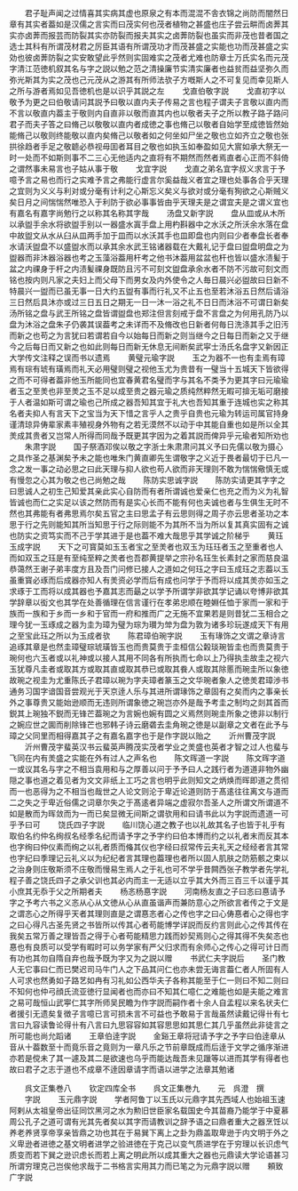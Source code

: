 <!-- { "loadSidebar": true } -->
　　君子耻声闻之过情喜其实病其虚也原泉之有本而混混不舎衣锦之尚防而闇然日章有其实者葢如是汉儒之言实而曰茂实何也茂者植物之甚盛也庄子尝云畊而卤莾其实亦卤莾而报芸而防裂其实亦防裂而报夫其实之卤莾防裂也虽实而非茂也昔者国之选士其科有所谓茂材君之厉臣其语有所谓茂功才而茂甚盛之实能也功而茂甚盛之实効也彼卤莾防裂之实安敢望此乎然则实固难实之茂者尤难也防章士万氏实名而元茂字清江范徳机叙其名与字之説以勉之范之清操廉节实清实廉者也益贫而益坚弥久而弥光斯其为实之茂也己元茂从之游其有所师法欤子方嘅斯人之不可复见而幸见斯人之所与游者焉如见吾徳机也是以识乎其説之左
　　戈直伯敬字説
　　戈直初字以敬予为更之曰伯敬请问其説予曰敬以直内夫子传易之言也程子谓夫子言敬以直内而不言以敬直内葢主于敬则内自直非以敬而直其内也以敬者夫子之所以教子路子路问君子而夫子答之曰脩己以敬敬以直内者成徳之事也脩己以敬者自始学至成徳皆然始能脩己以敬则终能敬以直内矣脩己以敬者如之何坐如尸坐之敬也立如齐立之敬也张拱徐趋者手足之敬聼必恭视毋囬者耳目之敬也如执玉如奉盈如见大賔如承大祭无一时一处而不如斯则事不二三心无他适内之直将有不期然而然者焉直者心正而不斜倚之谓然事未易言也子姑从事于敬
　　戈宜字説
　　戈直之弟名宜字叔义求言于予噫予言之易也而行之实难予言之弗能行虚言尔奚益哉义者宜之理也处事各合乎天理之宜则为义义与利对或分毫有计利之心斯忘义矣义与欲对或分毫有狥欲之心斯贼义矣日月之间惴惴然唯恐入于利防于欲必事事皆由乎天理夫是之谓宜夫是之谓义宜也有嘉名有嘉字尚勉行之以称其名称其字哉
　　汤盘又新字説
　　盘从皿或从木所以承盥手余水将欲盥手别以一器盛水寘手盘上用杓斟器中之水沃之所沃余水落在盘中故盥文从水从臼从皿两手加于皿而以水沃其手也皿即盘也内则曰少者奉盘长者奉水请沃盥盘不以盛盥水而以承其余水武王铭诸器载在大戴礼记于盘曰盥盘明盘之为盥器而非沐器浴器也考之玉藻浴葢用杆考之他书沐葢用盆盆也杆也皆以盛水渍髪于盆之内祼身于杆之内渍髪祼身既防且污不可刻文盥盘承余水者不防不污故可刻文而铭也按内则凡家之夫妇上而父母下而男女及内外使令之人毎日晨兴必盥故曰日新不特晨兴一盥而已虽无事一日大约五盥有事而行礼又不止五也至若沐浴五日然后请浴三日然后具沐亦或过三日五日之期无一日一沐一浴之礼不日日而沐浴不可谓日新矣汤所铭之盘与武王所铭之盘皆谓盥盘也郑注但言刻戒于盘不言盘之为何用孔防乃以盘为沐浴之盘朱子仍袭其误葢考之未详而不及脩改也日新者何毎日洗涤其手之旧汚而新之也苟之为言犹曰若谓若自今以始每日而新之则当继今之日每日而新之又于继今之后每日而又新之也如此则每日而新无休息无间断矣武寜士汤氏名盘字又新因正大学传文注释之误而书以遗焉
　　黄璧元瑜字説
　　玉之为器不一也有圭焉有璋焉有琮有琥有璜焉而礼天必用璧则璧之视他玉尤为贵昔有一璧当十五城天下皆欲得之而不可得者葢非他玉所能同也宜春黄君名璧而字与其名不类予为更其字曰元瑜瑜者玉之至羙也非至羙之玉不足以成至贵之器元瑜之质纯然粹然无暇可揜无垢可磨接于人者温如斯可谓之瑜也己所成之器吾知其宜于礼大也吾知其重于连城也实之称其名者夫抑人有言天下之宝当为天下惜之言乎人之贵乎自贵也元瑜为转运司属官持身谨清琼异俦辈家素丰殖视身外物有之若无漠然不以动于中其能自重也如是所以全其羙成其贵者又岂常人所得而同哉予既更其字因为之着其説而俾异乎元瑜者知所劝也
　　朱肃字説
　　国子祭酒邓俟以敬之字浙士朱肃肃问其义予曰先儒以敬为摄心之具作圣之基渊矣予未之能也唯朱门黄直卿先生谓敬字之义近于畏者最切于已凡一念之发一事之动必思之曰此天理与抑人欲也苟人欲而非天理则不敢为惴惴儆慎无或有慢忽之心其为敬之也己尚勉之哉
　　陈防实思诚字説
　　陈防实请更其字字之曰思诚人之初生己知爱其亲此实心自防而有者所谓诚也爱亲仁也充之而为义为礼智皆诚也而仁之实足以该之然防而有是实心长而不能有何也夫诚也者与生俱生无时不然也其弗能有者弗思焉尔矣五官之主曰思孟子有云思则得之周子亦云思者圣功之本思于行之先则能知其所当知思于行之际则能不为其所不当为所以复其真实固有之诚也防实之资笃实而不己于学其进于是也葢不难大哉思乎其学诚之阶梯乎
　　黄珏玉成字説
　　天下之可寳莫如玉玉者宝之至羙者也双玉为珏珏者玉之至重者也人而如双玉之珏是有至纯至粹之羙者也吾郡黄提举之宗孙名珏生长素封之家而慈良温恭蔼然王谢子弟丰度方且及吾门问修已接人之道如之何珏之字曰玉成珏之志葢以玉虽重寳必琢而后成器亦知人有羙资必学而后有成也问学于予而将以成其羙亦如玉之求琢于工而将以成其器也予嘉其志而朂之以学予所谓学非欲其学记诵以夸博非欲其学辞章以衒文也其学在处善循理在信言谨行在孝弟忠顺在睦婣任恤于家而一家和于族而一族和于乡而一乡和于官而一府和推而广之无施不宜果若是则昔犹二玉相合之理今犹一玉琢成之器为圭为璋为璧为琮为瓉为斚为盘为敦为诸多珍玩遂成天下有用之至宝此珏之所以为玉成者欤
　　陈君璋伯琬字説
　　玉有瑑饰之文谓之章诗言追琢其章是也然圭璋璧琮琥璜皆玉也而贵莫贵于圭桓信公糓琰琬皆圭也而贵莫贵于琬何也六玉者或以礼神或以接人其用不同各有所执而七命以上乃得执圭故圭之视六玉犹尊凡圭者或取其方或取其直或取其恭已或取其飬人或取其除慝而琬圭所以象徳故琬之视圭为尤重陈氏子君璋以琬为字夫璋者篆玉之文华琬者象人之徳羙君璋渉书通务习国字谙国音尝观光于天京逹人乐与其进所谓瑑饰之章固有之矣而内之事亲长外之事尊贵又能始逊顺而无违则所谓象徳之琬岂亦外是哉予考圭之制均之剡其首而鋭其上琬独不鋭而无锋芒葢琬之为言婉也婉有圆之义焉然则琬圭所象之徳非以制行之婉应世之圎而削除锋芒也邪韩子诗云磨砻去圭角琬之徳是以副章之文者在此予与璋之父同里而相得嘉其子之有嘉名嘉字也于是作字説以贻之
　　沂州曹茂字説
　　沂州曹茂字蜚英汉书云蜚英声腾茂实茂者学业之羙盛也英者才智之过人也蜚与飞同在内有羙盛之实能在外有过人之声名也
　　陈文晖道一字説
　　陈文晖字道一或议其名与字之不相当袁用和与之厚善以问于予予曰人之践行者为道道非物外幽隠之事也道之着见者为文文非纸上工巧之言也明乎此则知文之炳焕而晖即道之贯彻而一也恶得为之不相当也哉世之人论文则沦于卑近论道则防于髙逺往往离文与道而二之失之于卑近俗儒之词章尔失之于髙逺者异端之虚寂尔吾圣人之所谓文所谓道不如是散而为晖敛而为一而已矣显微无间斯之谓欤用和曰请书此以为字説而遗道一可乎予曰可
　　饶氏四子字説
　　临川饶心道之教子也以礼故其名子也皆于礼乎有取伯名约仲名绚叔名经季名纪而请予字之予字约曰伯本博而约之以礼者末而反其本也字绚曰仲仪素而绚之以礼者质而偹其仪也字经曰叔常传云夫礼天之经经者言其常也字纪曰季理记云礼义以为纪纪者言其理也葢理也者所以固人肌肤之防筋骸之束以之治身则庄敬斯须不庄敬而慢易生焉人之于礼也可不学乎昔闗西张子教学者先学礼程子善之饶氏四子之承父训也其必内而主一无适以立乎其大外而三百三千以谨乎其小庶其无忝于父之所期者夫
　　杨忞杨惪字説
　　河南杨友直之子曰忞曰惪请予字之予考六书之义忞从心从文徳从心从直虽谐声而兼防意心之所欲言者传之于文是之谓忞心之所得乎天者其理则直是之谓惪忞者心之传也字之曰心俦惪者心之得也字之曰心得凡古圣先贤之书皆所以传其心者苟能博学详説而反约言则此心之传其传在我矣五常万善之理皆吾之得于心者苟能精思力践而妙契焉则心之得其得不失矣忞也惪也有良质可以受学有暇时可以务学家有严父归求而有余师心之传心之得可计日而有功也其勿自隋自弃也哉予既为字又为之説以赠
　　书武仁夫字説后
　　圣门教人无它事曰仁而已樊迟司马牛门人之下品其问仁也亦未尝无诲言葢仁者人所固有人人可求也然勇如子路艺如冉有习礼如公西华夫子各称其能至于仁一则曰不知二则曰不知何也仲弓顔氏流亚徳行显闻者也而亦曰不知其仁噫仁之难能也如是夫能之难言之易可哉恒山武寕仁其字所师吴民瞻为作字説而嗣作者十余人自孟程以来名状夫仁者援引无遗矣复徴子言噫已言可损未言不可益也予敢易于言哉虽然读戴记得卄有七言曰九容读鲁论得卄有八言曰九思容容如其容思思如其思仁其几乎虽然此非徒言之所可能也尚允蹈诸
　　王章伯逹字説
　　金谿王章将冠请予字之予字曰伯逹章从音从十葢数至十而竟乐音之竟则为一章凡乐之节前章既成而后逹于文学之循序渐进亦若是傥未了其一遽及其二是欲速也乌乎而能达哉吾未见躐等以进而其学有得者也故曰君子之志于道也不成章不逹因章请字而语以进学之法章其勉诸










　　呉文正集巻八
　　钦定四库全书
　　呉文正集巻九
　　元　呉澄　撰
　　字説
　　玉元鼎字説
　　学者阿鲁丁以玉氏以元鼎字其先西域人也始祖玉速阿剌从太祖皇帝出征同饮黑河之水为勲旧世臣家名载国史今其苗裔乃能学于中夏慕周公孔子之道可谓有光其先者矣以其字而请教训之辞予语之曰鼎者重大之器烹饪以养老养贤享帝享亲皆鼎之功也其在于易巽下离上之卦为鼎盖取卑逊于内文明于外之义卑逊者进徳之基文明者进学之验进徳在于克己以变气质进学在于穷理以长识虑气质变而若下巽之逊识虑长而若上离之明此所以成其重大之器也元鼎读大学论语甚习所谓穷理克己岂俟他求哉于二书格言实用其力而已笔之为元鼎字説以赠
　　頼致广字説

